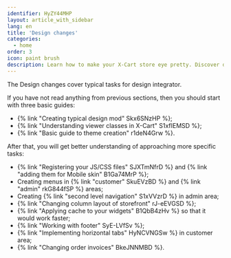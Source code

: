 ```yaml
---
identifier: HyZY44MHP
layout: article_with_sidebar
lang: en
title: 'Design changes'
categories:
  - home
order: 3
icon: paint brush
description: Learn how to make your X-Cart store eye pretty. Discover design patterns for making X-Cart themes.
---
```



The Design changes cover typical tasks for design integrator.

If you have not read anything from previous sections, then you should start with three basic guides:

*   {% link "Creating typical design mod" Skx6SNzHP %};
*   {% link "Understanding viewer classes in X-Cart" S1xfIEMSD %};
*   {% link "Basic guide to theme creation" r1deN4Grw %}.

After that, you will get better understanding of approaching more specific tasks:

*   {% link "Registering your JS/CSS files" SJXTmNfrD %} and {% link "adding them for Mobile skin" B1Ga74MrP %};
*   Creating menus in {% link "customer" SkuEVzBD %} and {% link "admin" rkG844fSP %} areas;
*   Creating {% link "second level navigation" S1xVVzrD %} in admin area;
*   {% link "Changing column layout of storefront" rJ-eEVGSD %};
*   {% link "Applying cache to your widgets" B1QbB4zHv %} so that it would work faster;
*   {% link "Working with footer" SyE-LVfSv %};
*   {% link "Implementing horizontal tabs" HyNCVNGSw %} in customer area;
*   {% link "Changing order invoices" BkeJNNMBD %}.